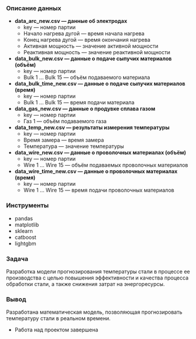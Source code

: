 ### Описание данных
   + __data_arc_new.csv — данные об электродах__
        * key — номер партии
        * Начало нагрева дугой — время начала нагрева
        * Конец нагрева дугой — время окончания нагрева
        * Активная мощность — значение активной мощности
        * Реактивная мощность — значение реактивной мощности
   + __data_bulk_new.csv — данные о подаче сыпучих материалов (объём)__
       * key — номер партии
       * Bulk 1 … Bulk 15 — объём подаваемого материала
   + __data_bulk_time_new.csv — данные о подаче сыпучих материалов (время)__
       * key — номер партии
       * Bulk 1 … Bulk 15 — время подачи материала
   + __data_gas_new.csv — данные о продувке сплава газом__
       * key — номер партии
       * Газ 1 — объём подаваемого газа
   + __data_temp_new.csv — результаты измерения температуры__
       * key — номер партии
       * Время замера — время замера
       * Температура — значение температуры
   + __data_wire_new.csv — данные о проволочных материалах (объём)__
       * key — номер партии
       * Wire 1 … Wire 15 — объём подаваемых проволочных материалов
   + __data_wire_time_new.csv — данные о проволочных материалах (время)__
       * key — номер партии
       * Wire 1 … Wire 15 — время подачи проволочных материалов
### Инструменты
* pandas
* matplotlib
* sklearn
* catboost
* lightgbm

### Задача
Разработка модели прогнозирования температуры стали в процессе ее производства с целью повышения эффективности и качества процесса обработки стали, а также снижения затрат на энергоресурсы.
### Вывод
Разработана математическая модель, позволяющая прогнозировать температуру стали в реальном времени.

* Работа над проектом завершена
